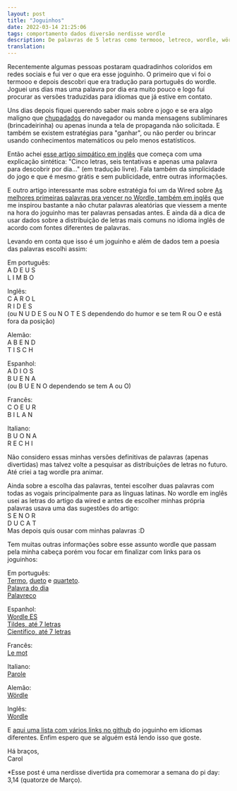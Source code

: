 ```yaml
---
layout: post
title: "Joguinhos"
date: 2022-03-14 21:25:06
tags: comportamento dados diversão nerdisse wordle
description: De palavras de 5 letras como termooo, letreco, wordle, wördle, le mot, parole...
translation:
---
```


Recentemente algumas pessoas postaram quadradinhos coloridos em redes sociais e fui ver o que era esse joguinho. O primeiro que vi foi o termooo e depois descobri que era tradução para português do wordle. Joguei uns dias mas uma palavra por dia era muito pouco e logo fui procurar as versões traduzidas para idiomas que já estive em contato.    

Uns dias depois fiquei querendo saber mais sobre o jogo e se era algo malígno que [chupadados](https://chupadados.codingrights.org/) do navegador ou manda mensagens subliminares (brincadeirinha) ou apenas inunda a tela de propaganda não solicitada. E também se existem estratégias para "ganhar", ou não perder ou brincar usando conhecimentos matemáticos ou pelo menos estatísticos.   

Então achei [esse artigo simpático em inglês](https://www.kuwaittimes.com/whats-in-wordle-five-letter-puzzle-craze-goes-global/) que começa com uma explicação sintética: "Cinco letras, seis tentativas e apenas uma palavra para descobrir por dia..." (em tradução livre). Fala também da simplicidade do jogo e que é mesmo grátis e sem publicidade, entre outras informações.   

E outro artigo interessante mas sobre estratégia foi um da Wired sobre [As melhores primeiras palavras pra vencer no Wordle, também em inglês](https://www.wired.com/story/best-wordle-tips/) que me inspirou bastante a não chutar palavras aleatórias que viessem a mente na hora do joguinho mas ter palavras pensadas antes. E ainda dá a dica de usar dados sobre a distribuição de letras mais comuns no idioma inglês de acordo com fontes diferentes de palavras.    

Levando em conta que isso é um joguinho e além de dados tem a poesia das palavras escolhi assim:   

Em português:  
A D E U S   
L I M B O   

Inglês:   
C A R O L   
R I D E S   
(ou N U D E S ou N O T E S dependendo do humor e se tem R ou O e está fora da posição)

Alemão:  
A B E N D  
T I S C H   

Espanhol:  
A D I O S  
B U E N A   
(ou B U E N O dependendo se tem A ou O)   

Francês:  
C O E U R  
B I L A N  

Italiano:  
B U O N A   
R E C H I   

Não considero essas minhas versões definitivas de palavras (apenas divertidas) mas talvez volte a pesquisar as distribuições de letras no futuro. Até criei a tag wordle pra animar.   

Ainda sobre a escolha das palavras, tentei escolher duas palavras com todas as vogais principalmente para as línguas latinas. No wordle em inglês usei as letras do artigo da wired e antes de escolher minhas própria palavras usava uma das sugestões do artigo:   
S E N O R   
D U C A T   
Mas depois quis ousar com minhas palavras :D   

Tem muitas outras informações sobre esse assunto wordle que passam pela minha cabeça porém vou focar em finalizar com links para os joguinhos:   

Em português:  
[Termo](https://term.ooo/), [dueto](https://term.ooo/2/) e [quarteto](https://term.ooo/4/).   
[Palavra do dia](https://palavra-do-dia.pt/)  
[Palavreco](https://www.gabtoschi.com/letreco/)  

Espanhol:  
[Wordle ES](https://wordle.danielfrg.com/)  
[Tildes, até 7 letras](https://wordle.danielfrg.com/tildes/)  
[Científico, até 7 letras](https://wordle.danielfrg.com/ciencia/)  

Francês:  
[Le mot](https://wordle.louan.me/)  

Italiano:   
[Parole](https://pietroppeter.github.io/wordle-it/)   

Alemão:   
[Wördle](https://www.wördle.de/)  

Inglês:  
[Wordle](https://www.nytimes.com/games/wordle/index.html)

E [aqui uma lista com vários links no github](https://github.com/thiskurt/wordle-languages) do joguinho em idiomas diferentes. Enfim espero que se alguém está lendo isso que goste.   

Há braços,   
Carol

*Esse post é uma nerdisse divertida pra comemorar a semana do pi day: 3,14 (quatorze de Março).